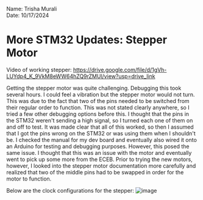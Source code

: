 Name: Trisha Murali <br/>
Date: 10/17/2024

# More STM32 Updates: Stepper Motor 

Video of working stepper: https://drive.google.com/file/d/1gVh-LUYdp4_K_9VkM8eWW64hZQ9rZMUl/view?usp=drive_link

Getting the stepper motor was quite challenging. Debugging this took several hours. I could feel a vibration but the stepper motor would not turn. This was due to the fact that two of the pins needed to be switched from their regular order to function. This was not stated clearly anywhere, so I tried a few other debugging options before this. I thought that the pins in the STM32 weren't sending a high signal, so I turned each one of them on and off to test. It was made clear that all of this worked, so then I assumed that I got the pins wrong on the STM32 or was using them when I shouldn't be. I checked the manual for my dev board and eventually also wired it onto an Arduino for testing and debugging purposes. However, this posed the same issue. I thought that this was an issue with the motor and eventually went to pick up some more from the ECEB. Prior to trying the new motors, however, I looked into the stepper motor documentation more carefully and realized that two of the middle pins had to be swapped in order for the motor to function. 

Below are the clock configurations for the stepper:
![image](https://github.com/user-attachments/assets/2d9b5283-384b-4f6d-b49b-f1f0cc6d49c6)
